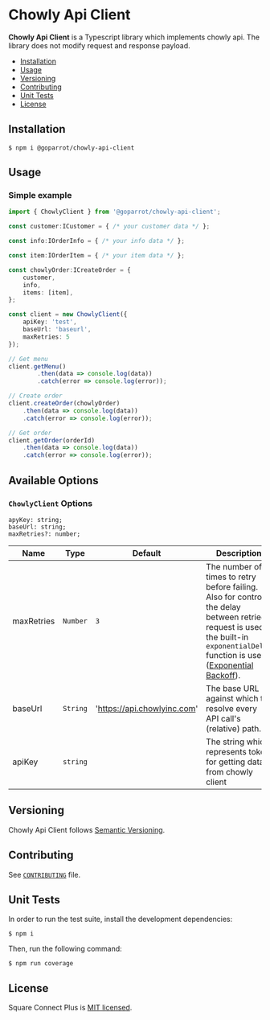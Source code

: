 # Chowly Api Client

**Chowly Api Client** is a Typescript library which implements chowly api.
The library does not modify request and response payload.

*   [Installation](#installation)
*   [Usage](#usage)
*   [Versioning](#versioning)
*   [Contributing](#contributing)
*   [Unit Tests](#unit-tests)
*   [License](#license)

## Installation

    $ npm i @goparrot/chowly-api-client

## Usage

### Simple example

```typescript
import { ChowlyClient } from '@goparrot/chowly-api-client';

const customer:ICustomer = { /* your customer data */ };

const info:IOrderInfo = { /* your info data */ };

const item:IOrderItem = { /* your item data */ };

const chowlyOrder:ICreateOrder = {
    customer,
    info,
    items: [item],
};

const client = new ChowlyClient({
    apiKey: 'test',
    baseUrl: 'baseurl',
    maxRetries: 5
});

// Get menu
client.getMenu()
        .then(data => console.log(data))
        .catch(error => console.log(error));

// Create order
client.createOrder(chowlyOrder)
    .then(data => console.log(data))
    .catch(error => console.log(error));

// Get order
client.getOrder(orderId)
    .then(data => console.log(data))
    .catch(error => console.log(error));

```

## Available Options

### `ChowlyClient` Options
    apyKey: string;
    baseUrl: string;
    maxRetries?: number;

| Name           | Type       | Default            | Description                                                                                                                                                                                                                                                           |
| -------------- | ---------- | ------------------ | -------------------------------------------------------------------------------------------------------------------------------------------------------------------------------------------------------------------------------------------                           |
| maxRetries     | `Number`   | `3`                | The number of times to retry before failing. Also for control the delay between retried request is used the built-in `exponentialDelay` function is used ([Exponential Backoff](https://developers.google.com/analytics/devguides/reporting/core/v3/errors#backoff)). |
| baseUrl        | `String`  | 'https://api.chowlyinc.com' | The base URL against which to resolve every API call's (relative) path.                                                                                                                                                                                       |
| apiKey | `string` | | The string which represents token for getting data from chowly client                                                                                                                                                                                                                              |

## Versioning

Chowly Api Client follows [Semantic Versioning](http://semver.org/).

## Contributing

See [`CONTRIBUTING`](https://github.com/goparrot/chowly-api-client/blob/master/CONTRIBUTING.md#contributing) file.

## Unit Tests

In order to run the test suite, install the development dependencies:

    $ npm i

Then, run the following command:

    $ npm run coverage

## License

Square Connect Plus is [MIT licensed](LICENSE).
